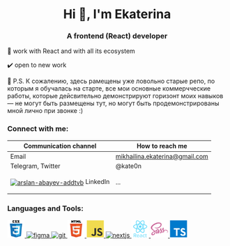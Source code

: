<h1 align="center">Hi 👋, I'm Ekaterina</h1>
<h3 align="center">A frontend (React) developer</h3>

🔭 work with React and with all its ecosystem 

✔️ open to new work

🥹 P.S. К сожалению, здесь рамещены уже ловольно старые репо, по которым я обучалась на старте, все мои основные коммерчческие работы, которые дейсвительно демонстрируют горизонт моих навыков  — не могут быть размещены тут, но могут быть продемонстрированы мной лично при звонке :)
 <h3 align="left">Connect with me:</h3>

<!---- -<a href="https://medium.com/@abayew-arslan" target="blank"><img align="center" src="https://raw.githubusercontent.com/rahuldkjain/github-profile-readme-generator/master/src/images/icons/Social/medium.svg" alt="@abayew-arslan" height="30" width="40" /></a> ...-->

| Сommunication channel  | How to reach me |
| ------------- | ------------- |
| Email  | mikhailina.ekaterina@gmail.com  |
| Telegram, Twitter  | @kate0n  |
| <p> <a href="https://linkedin.com/in" target="blank"><img align="center" src="https://raw.githubusercontent.com/rahuldkjain/github-profile-readme-generator/master/src/images/icons/Social/linked-in-alt.svg" alt="arslan-abayev-addtvb" height="30" width="40" /></a> <span>LinkedIn</span> </p> | ...  |

<h3 align="left">Languages and Tools:</h3>
<p align="left">
 <a href="https://www.w3schools.com/css/" target="_blank" rel="noreferrer"> <img src="https://raw.githubusercontent.com/devicons/devicon/master/icons/css3/css3-original-wordmark.svg" alt="css3" width="40" height="40"/> </a>
<!----  <a href="https://www.cypress.io" target="_blank" rel="noreferrer"> <img src="https://raw.githubusercontent.com/simple-icons/simple-icons/6e46ec1fc23b60c8fd0d2f2ff46db82e16dbd75f/icons/cypress.svg" alt="cypress" width="40" height="40"/> </a> ...-->
 <a href="https://www.figma.com/" target="_blank" rel="noreferrer"> <img src="https://www.vectorlogo.zone/logos/figma/figma-icon.svg" alt="figma" width="40" height="40"/> </a> <a href="https://git-scm.com/" target="_blank" rel="noreferrer"> <img src="https://www.vectorlogo.zone/logos/git-scm/git-scm-icon.svg" alt="git" width="40" height="40"/> </a> <a href="https://www.w3.org/html/" target="_blank" rel="noreferrer"> <img src="https://raw.githubusercontent.com/devicons/devicon/master/icons/html5/html5-original-wordmark.svg" alt="html5" width="40" height="40"/> </a> <a href="https://developer.mozilla.org/en-US/docs/Web/JavaScript" target="_blank" rel="noreferrer"> <img src="https://raw.githubusercontent.com/devicons/devicon/master/icons/javascript/javascript-original.svg" alt="javascript" width="40" height="40"/> </a> <a href="https://nextjs.org/" target="_blank" rel="noreferrer"> <img src="https://cdn.worldvectorlogo.com/logos/nextjs-2.svg" alt="nextjs" width="40" height="40"/> </a> <a href="https://reactjs.org/" target="_blank" rel="noreferrer"> <img src="https://raw.githubusercontent.com/devicons/devicon/master/icons/react/react-original-wordmark.svg" alt="react" width="40" height="40"/> </a> <a href="https://sass-lang.com" target="_blank" rel="noreferrer"> <img src="https://raw.githubusercontent.com/devicons/devicon/master/icons/sass/sass-original.svg" alt="sass" width="40" height="40"/> </a><!----  <a href="https://tailwindcss.com/" target="_blank" rel="noreferrer"> <img src="https://www.vectorlogo.zone/logos/tailwindcss/tailwindcss-icon.svg" alt="tailwind" width="40" height="40"/> </a> ...--> <a href="https://www.typescriptlang.org/" target="_blank" rel="noreferrer"> <img src="https://raw.githubusercontent.com/devicons/devicon/master/icons/typescript/typescript-original.svg" alt="typescript" width="40" height="40"/> </a> </p>

<!---- - ⚡ Fun fact: ... -->

<!---- 🤔 📫 I’m looking for help with ...-->
<!--- 🔭 I’m currently working on ...-->
<!--- 👯 I’m looking to collaborate on ...-->
